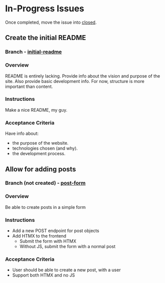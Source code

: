 # In-Progress Issues

Once completed, move the issue into [closed](./closed.md).

## Create the initial README

### Branch - [initial-readme](https://git.sr.ht/~jamesaorson/reformer/tree/initial-readme)

### Overview

README is entirely lacking. Provide info about the vision and purpose of the site. Also provide basic development info.
For now, structure is more important than content.

### Instructions

Make a nice README, my guy.

### Acceptance Criteria

Have info about:

- the purpose of the website.
- technologies chosen (and why).
- the development process.

## Allow for adding posts

### Branch (not created) - [post-form](https://git.sr.ht/~jamesaorson/reformer/tree/post-form)

### Overview

Be able to create posts in a simple form

### Instructions

- Add a new POST endpoint for post objects
- Add HTMX to the frontend
  - Submit the form with HTMX
  - Without JS, submit the form with a normal post

### Acceptance Criteria

- User should be able to create a new post, with a user
- Support both HTMX and no JS
